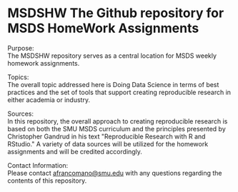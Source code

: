 # MSDSHW    The Github repository for MSDS HomeWork Assignments

Purpose:  
The MSDSHW repository serves as a central location for MSDS weekly homework assignments.

Topics:   
The overall topic addressed here is Doing Data Science in terms of best practices and the set of tools that support creating reproducible research in either academia or industry.

Sources:  
In this repository, the overall approach to creating reproducible research is based on both the SMU MSDS curriculum and the principles presented by Christopher Gandrud in his text "Reproducible Research with R and RStudio."   A variety of data sources will be utilized for the homework assignments and will be credited accordingly.  

Contact Information:  
Please contact afrancomano@smu.edu with any questions regarding the contents of this repository.
